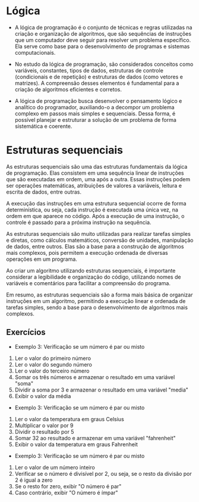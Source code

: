 # Lógica

- A lógica de programação é o conjunto de técnicas e regras utilizadas na criação e organização de algoritmos, que são sequências de instruções que um computador deve seguir para resolver um problema específico. Ela serve como base para o desenvolvimento de programas e sistemas computacionais.

- No estudo da lógica de programação, são considerados conceitos como variáveis, constantes, tipos de dados, estruturas de controle (condicionais e de repetição) e estruturas de dados (como vetores e matrizes). A compreensão desses elementos é fundamental para a criação de algoritmos eficientes e corretos.

- A lógica de programação busca desenvolver o pensamento lógico e analítico do programador, auxiliando-o a decompor um problema complexo em passos mais simples e sequenciais. Dessa forma, é possível planejar e estruturar a solução de um problema de forma sistemática e coerente.

# Estruturas sequenciais

 As estruturas sequenciais são uma das estruturas fundamentais da lógica de programação. Elas consistem em uma sequência linear de instruções que são executadas em ordem, uma após a outra. Essas instruções podem ser operações matemáticas, atribuições de valores a variáveis, leitura e escrita de dados, entre outras.

A execução das instruções em uma estrutura sequencial ocorre de forma determinística, ou seja, cada instrução é executada uma única vez, na ordem em que aparece no código. Após a execução de uma instrução, o controle é passado para a próxima instrução na sequência.

As estruturas sequenciais são muito utilizadas para realizar tarefas simples e diretas, como cálculos matemáticos, conversão de unidades, manipulação de dados, entre outros. Elas são a base para a construção de algoritmos mais complexos, pois permitem a execução ordenada de diversas operações em um programa.

Ao criar um algoritmo utilizando estruturas sequenciais, é importante considerar a legibilidade e organização do código, utilizando nomes de variáveis ​​e comentários para facilitar a compreensão do programa.

Em resumo, as estruturas sequenciais são a forma mais básica de organizar instruções em um algoritmo, permitindo a execução linear e ordenada de tarefas simples, sendo a base para o desenvolvimento de algoritmos mais complexos.

## Exercícios

- Exemplo 3: Verificação se um número é par ou misto

1. Ler o valor do primeiro número
2. Ler o valor do segundo número
3. Ler o valor do terceiro número
4. Somar os três números e armazenar o resultado em uma variável "soma"
5. Dividir a soma por 3 e armazenar o resultado em uma variável "media"
6. Exibir o valor da média

- Exemplo 3: Verificação se um número é par ou misto

1. Ler o valor da temperatura em graus Celsius
2. Multiplicar o valor por 9
3. Dividir o resultado por 5
4. Somar 32 ao resultado e armazenar em uma variável "fahrenheit"
5. Exibir o valor da temperatura em graus Fahrenheit

- Exemplo 3: Verificação se um número é par ou misto


1. Ler o valor de um número inteiro
2. Verificar se o número é divisível por 2, ou seja, se o resto da divisão por 2 é igual a zero
3. Se o resto for zero, exibir "O número é par"
4. Caso contrário, exibir "O número é ímpar"


